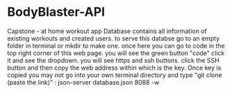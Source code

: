 # BodyBlaster-API
Capstone - at home workout app
Database contains all information of existing workouts and created users. to serve this databse go to an empty folder in terminal or mkdir to make one. once here you can go to code in the top right corner of this
web page. you will see the green button "code" click it and see the dropdown. you will see https and ssh buttons. click the SSH button and then copy the 
web address within which is the key. Once key is copied you may not go into your own terminal directory and type "git clone (paste the link)" : json-server database.json 8088 -w 
